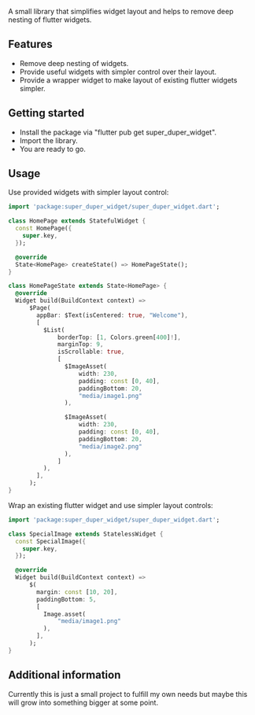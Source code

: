 A small library that simplifies widget layout and helps to remove deep nesting of flutter widgets.

## Features

- Remove deep nesting of widgets.
- Provide useful widgets with simpler control over their layout.
- Provide a wrapper widget to make layout of existing flutter widgets simpler.

## Getting started

- Install the package via "flutter pub get super_duper_widget".
- Import the library.
- You are ready to go.

## Usage

Use provided widgets with simpler layout control: 
```dart
import 'package:super_duper_widget/super_duper_widget.dart';

class HomePage extends StatefulWidget {
  const HomePage({
    super.key,
  });

  @override
  State<HomePage> createState() => HomePageState();
}

class HomePageState extends State<HomePage> {
  @override
  Widget build(BuildContext context) =>
      $Page(
        appBar: $Text(isCentered: true, "Welcome"),
        [
          $List(
              borderTop: [1, Colors.green[400]!],
              marginTop: 9,
              isScrollable: true,
              [
                $ImageAsset(
                    width: 230,
                    padding: const [0, 40],
                    paddingBottom: 20,
                    "media/image1.png"
                ),

                $ImageAsset(
                    width: 230,
                    padding: const [0, 40],
                    paddingBottom: 20,
                    "media/image2.png"
                ),
              ]
          ),
        ],
      );
}
```

Wrap an existing flutter widget and use simpler layout controls:
```dart
import 'package:super_duper_widget/super_duper_widget.dart';

class SpecialImage extends StatelessWidget {
  const SpecialImage({
    super.key,
  });

  @override
  Widget build(BuildContext context) =>
      $(
        margin: const [10, 20],
        paddingBottom: 5,
        [
          Image.asset(
              "media/image1.png"
          ),
        ],
      );
}
```

## Additional information

Currently this is just a small project to fulfill my own needs but maybe this will grow into something bigger at some point.
